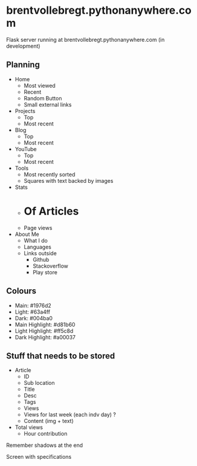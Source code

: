 # brentvollebregt.pythonanywhere.com
Flask server running at brentvollebregt.pythonanywhere.com (in development)

## Planning
- Home
    - Most viewed
    - Recent
    - Random Button
    - Small external links
- Projects
    - Top
    - Most recent
- Blog
    - Top
    - Most recent
- YouTube
    - Top
    - Most recent
- Tools
    - Most recently sorted
    - Squares with text backed by images
- Stats
    - # Of Articles
    - Page views
- About Me
    - What I do
    - Languages
    - Links outside
        - Github
        - Stackoverflow
        - Play store

## Colours
 - Main: #1976d2
 - Light: #63a4ff
 - Dark: #004ba0
 - Main Highlight: #d81b60
 - Light Highlight: #ff5c8d
 - Dark Highlight: #a00037

## Stuff that needs to be stored
 - Article
    - ID
    - Sub location
    - Title
    - Desc
    - Tags
    - Views
    - Views for last week (each indv day) ?
    - Content (img + text)
 - Total views
    - Hour contribution



Remember shadows at the end

Screen with specifications